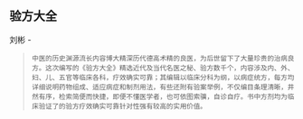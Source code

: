 ## 验方大全

刘彬  -  

>     中医的历史渊源流长内容博大精深历代德高术精的良医，为后世留下了大量珍贵的治病良方。这次编写的《验方大全》精选近代及当代名医之秘、验方数千个，内容涉及内、外、妇、儿、五官等临床各科，疗效确实可靠；其编辑以临床分科为纲，以病症统方，每方均详细说明药物组成、适应病症和制剂用法，有些还附有验案举例，不仅编目条理清晰，井然有序，检索简便而快捷，即便不懂医学者，也可依图索骥，自诊自疗。书中方剂均为临床验证了的验方疗效确实可靠针对性强有较高的实用价值。
